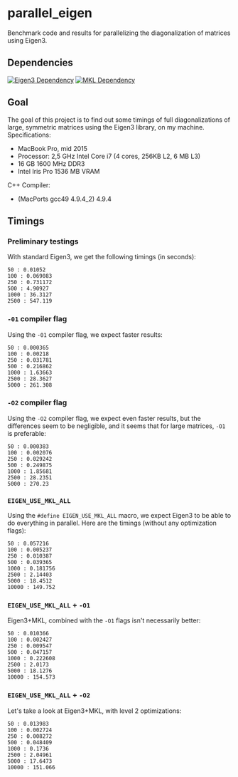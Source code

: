 # parallel_eigen

Benchmark code and results for parallelizing the diagonalization of matrices using Eigen3.


## Dependencies
[![Eigen3 Dependency](https://img.shields.io/badge/eigen-3+-blue.svg)](http://eigen.tuxfamily.org/index.php?title=Main_Page)
[![MKL Dependency](https://img.shields.io/badge/MKL-2018-blue.svg)](https://software.intel.com/en-us/mkl)

## Goal

The goal of this project is to find out some timings of full diagonalizations of large, symmetric matrices using the Eigen3 library, on my machine. Specifications:
 * MacBook Pro, mid 2015
 * Processor: 2,5 GHz Intel Core i7 (4 cores, 256KB L2, 6 MB L3)
 * 16 GB 1600 MHz DDR3
 * Intel Iris Pro 1536 MB VRAM

C++ Compiler:
 * (MacPorts gcc49 4.9.4_2) 4.9.4


## Timings

### Preliminary testings
With standard Eigen3, we get the following timings (in seconds):

    50 : 0.01052
    100 : 0.069083
    250 : 0.731172
    500 : 4.90927
    1000 : 36.3127
    2500 : 547.119


### `-01` compiler flag
Using the `-01` compiler flag, we expect faster results:

    50 : 0.000365
    100 : 0.00218
    250 : 0.031781
    500 : 0.216862
    1000 : 1.63663
    2500 : 28.3627
    5000 : 261.308


### `-O2` compiler flag
Using the `-O2` compiler flag, we expect even faster results, but the differences seem to be negligible, and it seems that for large matrices, `-O1` is preferable:

    50 : 0.000383
    100 : 0.002076
    250 : 0.029242
    500 : 0.249875
    1000 : 1.85681
    2500 : 28.2351
    5000 : 270.23


### `EIGEN_USE_MKL_ALL`
Using the `#define EIGEN_USE_MKL_ALL` macro, we expect Eigen3 to be able to do everything in parallel. Here are the timings (without any optimization flags):

    50 : 0.057216
    100 : 0.005237
    250 : 0.010387
    500 : 0.039365
    1000 : 0.181756
    2500 : 2.14403
    5000 : 18.4512
    10000 : 149.752


### `EIGEN_USE_MKL_ALL` + `-O1`
Eigen3+MKL, combined with the `-O1` flags isn't necessarily better:

    50 : 0.010366
    100 : 0.002427
    250 : 0.009547
    500 : 0.047157
    1000 : 0.222608
    2500 : 2.0173
    5000 : 18.1276
    10000 : 154.573

### `EIGEN_USE_MKL_ALL` + `-O2`
Let's take a look at Eigen3+MKL, with level 2 optimizations:

    50 : 0.013983
    100 : 0.002724
    250 : 0.008272
    500 : 0.048409
    1000 : 0.1736
    2500 : 2.04961
    5000 : 17.6473
    10000 : 151.066
